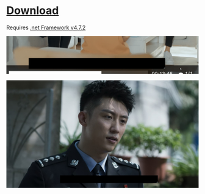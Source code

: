 # [Download](https://github.com/xCaoCao/SubtitleHider/releases/download/0.1/SubtitleHider.exe)
Requires [.net Framework v4.7.2](http://go.microsoft.com/fwlink/?LinkId=863262)

![Image](ILWNFOuqQX.gif)

![Image](mpv_dAGd2j6uAr.jpg)
